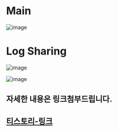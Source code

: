 # Main
![image](https://user-images.githubusercontent.com/50629716/190556303-000134d9-d3aa-41d4-bdc6-d39115f2f49c.png)

# Log Sharing
![image](https://user-images.githubusercontent.com/50629716/190556344-db2c84e1-862a-4e54-a095-12a0de0b9f7e.png)

![image](https://user-images.githubusercontent.com/50629716/190060470-5df3bff1-98fb-4be8-bb8d-36aeeb834650.png)

## 자세한 내용은 링크첨부드립니다.
## [티스토리-링크](https://yoon1seok.tistory.com/99)
